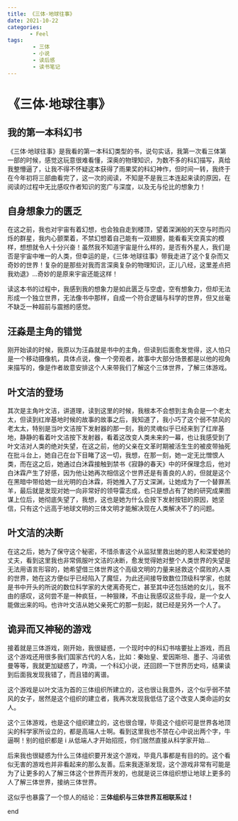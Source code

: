 ```yaml
---
title: 《三体·地球往事》
date: 2021-10-22
categories:
       - Feel
tags:
        - 三体
        - 小说
        - 读后感
        - 读书笔记
---
```


# 《三体·地球往事》

## 我的第一本科幻书

《三体·地球往事》是我看的第一本科幻类型的书，说句实话，我第一次看三体第一部的时候，感觉这玩意很难看懂，深奥的物理知识，为数不多的科幻描写，真给我整懵逼了，让我不得不怀疑这本获得了雨果奖的科幻神作，但时间一转，我终于在今年初将三部曲看完了，这一次的阅读，不知是不是我三本连起来读的原因，在阅读的过程中无比感叹作者知识的宽广与深度，以及无与伦比的想象力！

## 自身想象力的匮乏

在这之前，我也对宇宙有着幻想，也会独自走到楼顶，望着深渊般的天空与时而闪烁的群星，我内心颤栗着，不禁幻想着自己能有一双翅膀，能看看天空真实的模样，想想就令人十分兴奋！虽然我不知道宇宙是什么样的，是否有外星人，我们是否是宇宙中唯一的人类，但幸运的是，《三体·地球往事》带我走进了这个复杂而又奇妙的世界！复杂的是那些对我而言深奥复杂的物理知识，正儿八经，这里差点把我劝退》…奇妙的是原来宇宙还能这样！

读这本书的过程中，我感到我的想象力是如此匮乏与空虚，空有想象力，但却无法形成一个独立世界，无法像书中那样，自成一个符合逻辑与科学的世界，但又丝毫不缺乏一种超前与震撼的感觉。

## 汪淼是主角的错觉

刚开始读的时候，我原以为汪淼就是书中的主角，但读到后面愈发觉得，这人怕只是一个移动摄像机，具体点说，像一个旁观者，故事中大部分场景都是以他的视角来描写的，像是作者故意安排这个人来带我们了解这个三体世界，了解三体游戏。

## 叶文洁的登场

其次是主角叶文洁，讲道理，读到这里的时候，我根本不会想到主角会是一个老太太，但读到红岸基地时候的故事的故事之后，我知道了，我小巧了这个弱不禁风的老太太，特别是当叶文洁按下发射器的那一刻，我的灵魂似乎已经来到了红岸基地，静静的看着叶文洁按下发射器，看着这改变人类未来的一幕，也让我感受到了叶文洁对人类的绝对失望，在这之前，他的父亲在文革时期被活生生的被皮带抽死在批斗台上，她自己在台下目睹了这一切，我想，在那一刻，她一定无比憎恨人类，而在这之后，她通过白沐霖接触到禁书《寂静的春天》中的环保理念后，他对白沐霖产生了好感，因为他让她再次相信这个世界还是有善良的人的，但就是这个在黑暗中带给她一丝光明的白沐霖，将她推入了万丈深渊，让她成为了一个替罪羔羊，最后就是发现对她一向非常好的领导雷志成，也只是想占有了她的研究成果图谋上位后，她彻底失望了，我想，这也是她为什么会按下发射按钮的原因，她坚信，只有这个远高于地球文明的三体文明才能解决现在人类解决不了的问题。

## 叶文洁的决断

在这之后，她为了保守这个秘密，不惜杀害这个从监狱里救出她的恩人和深爱她的丈夫，看到这里我也非常佩服叶文洁的决断，愈发觉得她对整个人类世界的失望是无法用语言形容的，她希望借三体世界这个高级文明的力量来拯救这个腐败的人类的世界，她在这方便似乎已经陷入了魔怔，为此还间接导致数位顶级科学家，也就是书中开头的所说的数位科学家的大佬离奇死亡，甚至其中还包括她的女儿，我不由的感叹，这何尝不是一种疯狂，一种狠辣，不由让我感叹这些手段，是一个女人能做出来的吗。也许叶文洁从她父亲死亡的那一刻起，就已经是另外一个人了。

## 诡异而又神秘的游戏

接着就是三体游戏，刚开始，我很疑惑，一个现时中的科幻书啥要扯上游戏，而且这个游戏还用很多我们国家古代的人名，比如：秦始皇、爱因斯坦、墨子、冯诺依曼等等，我就更加疑惑了，咋滴，一个科幻小说，还回顾一下世界历史吗，结果读到后面我发现我错了，而且错的离谱。

这个游戏是以叶文洁为首的三体组织所建立的，这也很让我意外，这个似乎弱不禁风的女子，居然是这个组织的建立者，我再次发现我低估了这个改变人类命运的女人。

这个三体游戏，也是这个组织建立的，这也很合理，毕竟这个组织可是世界各地顶尖的科学家所设立的，都是高端人士啊。看到这里我也不禁在心中说出两个字，牛逼啊！别的组织都是 i 从低端人才开始招揽，你们居然直接从科学家开始...

后来我也很疑惑为什么三体组织要开发这个游戏，毕竟凡事都是有目的的。这个看似无害的游戏也并非看起来的那么友善。后来我逐渐发现，这个游戏非常有可能是为了让更多的人了解三体这个世界而开发的，也就是说三体组织想让地球上更多的人了解三体世界，接纳三体世界。

这似乎也暴露了一个惊人的结论：**三体组织与三体世界互相联系过！**

end
